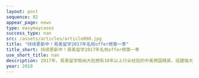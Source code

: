 ```yaml
---
layout: post
sequence: 82
appear_page: news
type: easymaycases
success_type: nan
src: /assets/articles/article090.jpg
title: "持续更新中！易美留学2017年名校offer榜第一季"
title_short: 持续更新中！易美留学2017年名校offer榜第一季
use_short_title: nan
description: 2017年，易美留学吸纳大批拥有10年以上行业经验的中美两国精英，组建强大后台基地，优化定制服务流程，与多个优秀本土企业精诚合作，开发拓展高端留学定制产品，让优秀的人更加优秀，让普通的人不再普通，助你启航精英人生。
year: 2018
---
```


